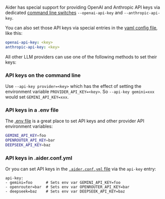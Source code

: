 Aider has special support for providing
OpenAI and Anthropic API keys
via dedicated
[command line switches](/docs/config/options.html#api-keys-and-settings)
`--openai-api-key` and `--anthropic-api-key`.

You can also set those API keys via special entries in the
[yaml config file](/docs/config/aider_conf.html), like this:

```yaml
openai-api-key: <key>
anthropic-api-key: <key>
```

All other LLM providers can use one of the following methods to set their
keys:

### API keys on the command line
Use `--api-key provider=<key>` which has the effect of setting the environment variable `PROVIDER_API_KEY=<key>`. So `--api-key gemini=xxx` would set `GEMINI_API_KEY=xxx`.

### API keys in a .env file

The [.env file](/docs/config/dotenv.html)
is a great place to set API keys and other provider API environment variables:

```bash
GEMINI_API_KEY=foo
OPENROUTER_API_KEY=bar
DEEPSEEK_API_KEY=baz
```

### API keys in .aider.conf.yml

Or you can set API keys in the 
[`.aider.conf.yml` file](/docs/config/aider_conf.html)
via the `api-key` entry:

```
api-key:
- gemini=foo      # Sets env var GEMINI_API_KEY=foo
- openrouter=bar  # Sets env var OPENROUTER_API_KEY=bar
- deepseek=baz    # Sets env var DEEPSEEK_API_KEY=baz
```

